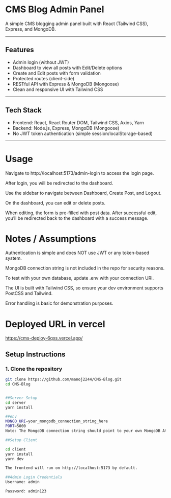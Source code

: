 # CMS Blog Admin Panel

A simple CMS blogging admin panel built with React (Tailwind CSS), Express, and MongoDB.

---

## Features

- Admin login (without JWT)
- Dashboard to view all posts with Edit/Delete options
- Create and Edit posts with form validation
- Protected routes (client-side)
- RESTful API with Express & MongoDB (Mongoose)
- Clean and responsive UI with Tailwind CSS

---

## Tech Stack

- Frontend: React, React Router DOM, Tailwind CSS, Axios, Yarn  
- Backend: Node.js, Express, MongoDB (Mongoose)  
- No JWT token authentication (simple session/localStorage-based)

---

# Usage
Navigate to http://localhost:5173/admin-login to access the login page.

After login, you will be redirected to the dashboard.

Use the sidebar to navigate between Dashboard, Create Post, and Logout.

On the dashboard, you can edit or delete posts.

When editing, the form is pre-filled with post data. After successful edit, you’ll be redirected back to the dashboard with a success message.

# Notes / Assumptions
Authentication is simple and does NOT use JWT or any token-based system.

MongoDB connection string is not included in the repo for security reasons.

To test with your own database, update .env with your connection URI.

The UI is built with Tailwind CSS, so ensure your dev environment supports PostCSS and Tailwind.

Error handling is basic for demonstration purposes.

# Deployed URL in vercel
https://cms-deploy-6qxs.vercel.app/

## Setup Instructions

### 1. Clone the repository

```bash
git clone https://github.com/manoj2244/CMS-Blog.git
cd CMS-Blog


##Server Setup
cd server
yarn install

##env
MONGO_URI=your_mongodb_connection_string_here
PORT=5000
Note: The MongoDB connection string should point to your own MongoDB Atlas or local instance.

##Setup Client

cd client
yarn install
yarn dev

The frontend will run on http://localhost:5173 by default.

##Admin Login Credentials
Username: admin

Password: admin123


